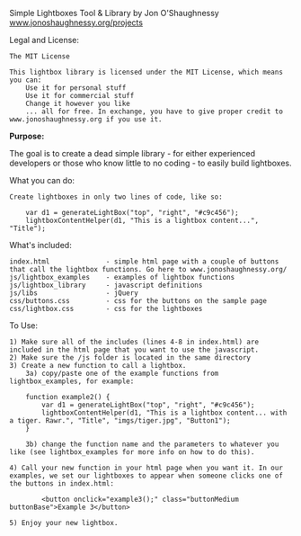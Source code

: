 Simple Lightboxes Tool & Library by Jon O'Shaughnessy
www.jonoshaughnessy.org/projects


Legal and License: 

	The MIT License

	This lightbox library is licensed under the MIT License, which means you can:
		Use it for personal stuff
		Use it for commercial stuff
		Change it however you like
		... all for free. In exchange, you have to give proper credit to www.jonoshaughnessy.org if you use it.
	
<b>Purpose:</b> 

The goal is to create a dead simple library - for either experienced developers or those who know little to no coding - to easily build lightboxes.
		
What you can do:

	Create lightboxes in only two lines of code, like so:
	
		var d1 = generateLightBox("top", "right", "#c9c456");
		lightboxContentHelper(d1, "This is a lightbox content...", "Title");


What's included:

	index.html 				- simple html page with a couple of buttons that call the lightbox functions. Go here to www.jonoshaughnessy.org/
	js/lightbox_examples 	- examples of lightbox functions
	js/lightbox_library		- javascript definitions
	js/libs					- jQuery
	css/buttons.css			- css for the buttons on the sample page
	css/lightbox.css		- css for the lightboxes
	

To Use:

	1) Make sure all of the includes (lines 4-8 in index.html) are included in the html page that you want to use the javascript.
	2) Make sure the /js folder is located in the same directory
	3) Create a new function to call a lightbox.
		3a) copy/paste one of the example functions from lightbox_examples, for example:
		
		function example2() {
			var d1 = generateLightBox("top", "right", "#c9c456");
			lightboxContentHelper(d1, "This is a lightbox content... with a tiger. Rawr.", "Title", "imgs/tiger.jpg", "Button1");
		}

		3b) change the function name and the parameters to whatever you like (see lightbox_examples for more info on how to do this).
 
	4) Call your new function in your html page when you want it. In our examples, we set our lightboxes to appear when someone clicks one of the buttons in index.html:
	
			<button onclick="example3();" class="buttonMedium buttonBase">Example 3</button>

	5) Enjoy your new lightbox. 
	
